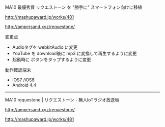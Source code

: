 MA10 最優秀賞 リクエストーン を "勝手に" スマートフォン向けに移植

http://mashupaward.jp/works/481

http://ampersand.xyz/requestone/

変更点
- Audioタグを webkitAudio に変更
- YouTube を download後に mp3 に変換して再生するように変更
- 起動時に ボタンをタップするように変更

動作確認端末
- iOS7 /iOS8
- Android 4.4

----
MA10 requestone | リクエストーン - 無人IoTラジオ放送局

http://ampersand.xyz/requestone/

http://mashupaward.jp/works/481


